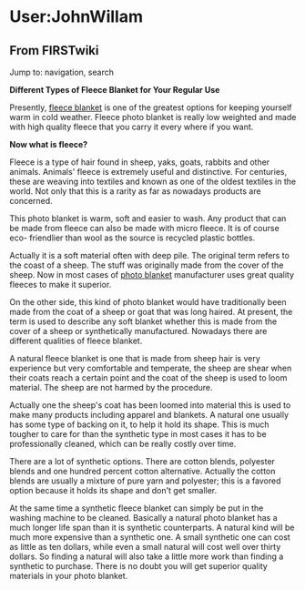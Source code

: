 # User:JohnWillam

## From FIRSTwiki

Jump to: navigation, search

**Different Types of Fleece Blanket for Your Regular Use**

Presently, [fleece blanket](http://www.thememoriesplace.com "http://www.thememoriesplace.com") is one of the greatest options for keeping yourself warm in cold weather. Fleece photo blanket is really low weighted and made with high quality fleece that you carry it every where if you want.

**Now what is fleece?**

Fleece is a type of hair found in sheep, yaks, goats, rabbits and other animals. Animals' fleece is extremely useful and distinctive. For centuries, these are weaving into textiles and known as one of the oldest textiles in the world. Not only that this is a rarity as far as nowadays products are concerned.

This photo blanket is warm, soft and easier to wash. Any product that can be made from fleece can also be made with micro fleece. It is of course eco- friendlier than wool as the source is recycled plastic bottles.

Actually it is a soft material often with deep pile. The original term refers to the coast of a sheep. The stuff was originally made from the cover of the sheep. Now in most cases of [photo blanket](http://www.thememoriesplace.com "http://www.thememoriesplace.com") manufacturer uses great quality fleeces to make it superior.

On the other side, this kind of photo blanket would have traditionally been made from the coat of a sheep or goat that was long haired. At present, the term is used to describe any soft blanket whether this is made from the cover of a sheep or synthetically manufactured. Nowadays there are different qualities of fleece blanket.

A natural fleece blanket is one that is made from sheep hair is very experience but very comfortable and temperate, the sheep are shear when their coats reach a certain point and the coat of the sheep is used to loom material. The sheep are not harmed by the procedure.

Actually one the sheep's coat has been loomed into material this is used to make many products including apparel and blankets. A natural one usually has some type of backing on it, to help it hold its shape. This is much tougher to care for than the synthetic type in most cases it has to be professionally cleaned, which can be really costly over time.

There are a lot of synthetic options. There are cotton blends, polyester blends and one hundred percent cotton alternative. Actually the cotton blends are usually a mixture of pure yarn and polyester; this is a favored option because it holds its shape and don't get smaller.

At the same time a synthetic fleece blanket can simply be put in the washing machine to be cleaned. Basically a natural photo blanket has a much longer life span than it is synthetic counterparts. A natural kind will be much more expensive than a synthetic one. A small synthetic one can cost as little as ten dollars, while even a small natural will cost well over thirty dollars. So finding a natural will also take a little more work than finding a synthetic to purchase. There is no doubt you will get superior quality materials in your photo blanket.
